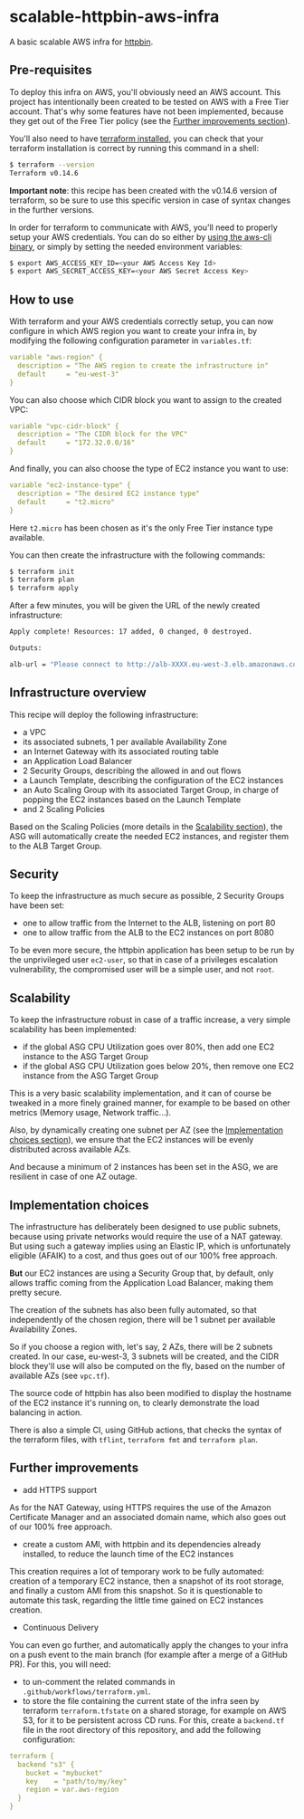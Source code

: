 # scalable-httpbin-aws-infra
A basic scalable AWS infra for [httpbin](https://github.com/postmanlabs/httpbin).

## Pre-requisites
To deploy this infra on AWS, you'll obviously need an AWS account.
This project has intentionally been created to be tested on AWS with a Free Tier account.
That's why some features have not been implemented, because they get out of the Free Tier policy (see the [Further improvements section](#further-improvements)).

You'll also need to have [terraform installed](https://learn.hashicorp.com/tutorials/terraform/install-cli?in=terraform/aws-get-started), you can check that your terraform installation is correct by running this command in a shell:
```bash
$ terraform --version
Terraform v0.14.6
```

**Important note**: this recipe has been created with the v0.14.6 version of terraform, so be sure to use this specific version in case of syntax changes in the further versions.

In order for terraform to communicate with AWS, you'll need to properly setup your AWS credentials.
You can do so either by [using the aws-cli binary](https://docs.aws.amazon.com/cli/latest/userguide/cli-configure-files.html), or simply by setting the needed environment variables:
```bash
$ export AWS_ACCESS_KEY_ID=<your AWS Access Key Id>
$ export AWS_SECRET_ACCESS_KEY=<your AWS Secret Access Key>
```

## How to use
With terraform and your AWS credentials correctly setup, you can now configure in which AWS region you want to create your infra in, by modifying the following configuration parameter in `variables.tf`:
```yaml
variable "aws-region" {
  description = "The AWS region to create the infrastructure in"
  default     = "eu-west-3"
}
```

You can also choose which CIDR block you want to assign to the created VPC:
```yaml
variable "vpc-cidr-block" {
  description = "The CIDR block for the VPC"
  default     = "172.32.0.0/16"
}
```

And finally, you can also choose the type of EC2 instance you want to use:
```yaml
variable "ec2-instance-type" {
  description = "The desired EC2 instance type"
  default     = "t2.micro"
}
```
Here `t2.micro` has been chosen as it's the only Free Tier instance type available.

You can then create the infrastructure with the following commands:
```bash
$ terraform init
$ terraform plan
$ terraform apply
```

After a few minutes, you will be given the URL of the newly created infrastructure:

```bash
Apply complete! Resources: 17 added, 0 changed, 0 destroyed.

Outputs:

alb-url = "Please connect to http://alb-XXXX.eu-west-3.elb.amazonaws.com/"
```

## Infrastructure overview
This recipe will deploy the following infrastructure:
- a VPC
- its associated subnets, 1 per available Availability Zone
- an Internet Gateway with its associated routing table
- an Application Load Balancer
- 2 Security Groups, describing the allowed in and out flows
- a Launch Template, describing the configuration of the EC2 instances
- an Auto Scaling Group with its associated Target Group, in charge of popping the EC2 instances based on the Launch Template
- and 2 Scaling Policies

Based on the Scaling Policies (more details in the [Scalability section](#scalability)), the ASG will automatically create the needed EC2 instances, and register them to the ALB Target Group.

## Security
To keep the infrastructure as much secure as possible, 2 Security Groups have been set:
- one to allow traffic from the Internet to the ALB, listening on port 80
- one to allow traffic from the ALB to the EC2 instances on port 8080

To be even more secure, the httpbin application has been setup to be run by the unprivileged user `ec2-user`, so that in case of a privileges escalation vulnerability, the compromised user will be a simple user, and not `root`.

## Scalability
To keep the infrastructure robust in case of a traffic increase, a very simple scalability has been implemented:
- if the global ASG CPU Utilization goes over 80%, then add one EC2 instance to the ASG Target Group
- if the global ASG CPU Utilization goes below 20%, then remove one EC2 instance from the ASG Target Group

This is a very basic scalability implementation, and it can of course be tweaked in a more finely grained manner, for example to be based on other metrics (Memory usage, Network traffic...).

Also, by dynamically creating one subnet per AZ (see the [Implementation choices section](#implementation-choices)), we ensure that the EC2 instances will be evenly distributed across available AZs.

And because a minimum of 2 instances has been set in the ASG, we are resilient in case of one AZ outage.

## Implementation choices
The infrastructure has deliberately been designed to use public subnets, because using private networks would require the use of a NAT gateway.
But using such a gateway implies using an Elastic IP, which is unfortunately eligible (AFAIK) to a cost, and thus goes out of our 100% free approach.

**But** our EC2 instances are using a Security Group that, by default, only allows traffic coming from the Application Load Balancer, making them pretty secure.

The creation of the subnets has also been fully automated, so that independently of the chosen region, there will be 1 subnet per available Availability Zones.

So if you choose a region with, let's say, 2 AZs, there will be 2 subnets created.
In our case, eu-west-3, 3 subnets will be created, and the CIDR block they'll use will also be computed on the fly, based on the number of available AZs (see `vpc.tf`).

The source code of httpbin has also been modified to display the hostname of the EC2 instance it's running on, to clearly demonstrate the load balancing in action.

There is also a simple CI, using GitHub actions, that checks the syntax of the terraform files, with `tflint`, `terraform fmt` and `terraform plan`.

## Further improvements
- add HTTPS support

As for the NAT Gateway, using HTTPS requires the use of the Amazon Certificate Manager and an associated domain name, which also goes out of our 100% free approach.

- create a custom AMI, with httpbin and its dependencies already installed, to reduce the launch time of the EC2 instances

This creation requires a lot of temporary work to be fully automated: creation of a temporary EC2 instance, then a snapshot of its root storage, and finally a custom AMI from this snapshot.
So it is questionable to automate this task, regarding the little time gained on EC2 instances creation.

- Continuous Delivery

You can even go further, and automatically apply the changes to your infra on a push event to the main branch (for example after a merge of a GitHub PR).
For this, you will need:
  - to un-comment the related commands in `.github/workflows/terraform.yml`.
  - to store the file containing the current state of the infra seen by terraform `terraform.tfstate` on a shared storage, for example on AWS S3, for it to be persistent across CD runs. For this, create a `backend.tf` file in the root directory of this repository, and add the following configuration:
```yaml
terraform {
  backend "s3" {
    bucket = "mybucket"
    key    = "path/to/my/key"
    region = var.aws-region
  }
}
```
